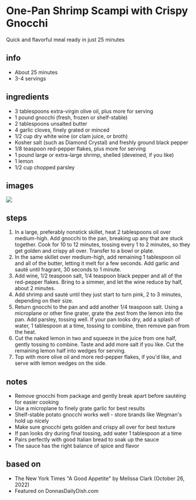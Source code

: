 # One-Pan Shrimp Scampi with Crispy Gnocchi
Quick and flavorful meal ready in just 25 minutes

## info  
* About 25 minutes  
* 3-4 servings  

## ingredients
* 3 tablespoons extra-virgin olive oil, plus more for serving
* 1 pound gnocchi (fresh, frozen or shelf-stable)
* 2 tablespoons unsalted butter
* 4 garlic cloves, finely grated or minced
* 1/2 cup dry white wine (or clam juice, or broth)
* Kosher salt (such as Diamond Crystal) and freshly ground black pepper
* 1/8 teaspoon red-pepper flakes, plus more for serving
* 1 pound large or extra-large shrimp, shelled (deveined, if you like)
* 1 lemon
* 1/2 cup chopped parsley

## images
![](images/shrimpscampi.jpg)

## steps  
1. In a large, preferably nonstick skillet, heat 2 tablespoons oil over medium-high. Add gnocchi to the pan, breaking up any that are stuck together. Cook for 10 to 12 minutes, tossing every 1 to 2 minutes, so they get golden and crispy all over. Transfer to a bowl or plate.
2. In the same skillet over medium-high, add remaining 1 tablespoon oil and all of the butter, letting it melt for a few seconds. Add garlic and sauté until fragrant, 30 seconds to 1 minute.
3. Add wine, 1/2 teaspoon salt, 1/4 teaspoon black pepper and all of the red-pepper flakes. Bring to a simmer, and let the wine reduce by half, about 2 minutes.
4. Add shrimp and sauté until they just start to turn pink, 2 to 3 minutes, depending on their size.
5. Return gnocchi to the pan and add another 1/4 teaspoon salt. Using a microplane or other fine grater, grate the zest from the lemon into the pan. Add parsley, tossing well. If your pan looks dry, add a splash of water, 1 tablespoon at a time, tossing to combine, then remove pan from the heat.
6. Cut the naked lemon in two and squeeze in the juice from one half, gently tossing to combine. Taste and add more salt if you like. Cut the remaining lemon half into wedges for serving.
7. Top with more olive oil and more red-pepper flakes, if you'd like, and serve with lemon wedges on the side.

## notes  
* Remove gnocchi from package and gently break apart before sautéing for easier cooking
* Use a microplane to finely grate garlic for best results
* Shelf-stable potato gnocchi works well - store brands like Wegman's hold up nicely
* Make sure gnocchi gets golden and crispy all over for best texture
* If pan looks dry during final tossing, add water 1 tablespoon at a time
* Pairs perfectly with good Italian bread to soak up the sauce
* The sauce has the right balance of spice and flavor

## based on  
* The New York Times "A Good Appetite" by Melissa Clark (October 26, 2022)
* Featured on DonnasDailyDish.com
